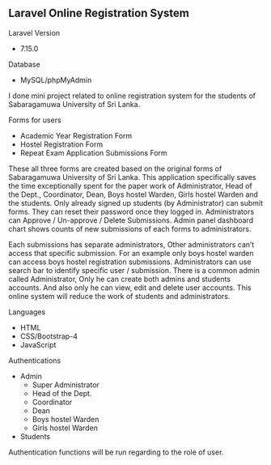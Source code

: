 ## Laravel Online Registration System

Laravel Version
  - 7.15.0

Database
  - MySQL/phpMyAdmin

I done mini project related to online registration system for the students of Sabaragamuwa University of Sri Lanka.

Forms for users
  - Academic Year Registration Form
  - Hostel Registration Form
  - Repeat Exam Application Submissions Form

These all three forms are created based on the original forms of Sabaragamuwa University of Sri Lanka. This application specifically saves the time exceptionally spent for the paper work of Administrator, Head of the Dept., Coordinator, Dean, Boys hostel Warden, Girls hostel Warden and the students. Only already signed up students (by Administrator) can submit forms. They can reset their password once they logged in. Administrators can Approve / Un-approve / Delete Submissions. Admin panel dashboard chart shows counts of new submissions of each forms to administrators.

Each submissions has separate administrators, Other administrators can’t access that specific submission. For an example only boys hostel warden can access boys hostel registration submissions. Administrators can use search bar to identify specific user / submission. There is a common admin called Administrator, Only he can create both admins and students accounts. And also only he can view, edit and delete user accounts. This online system will reduce the work of students and administrators.

Languages
  - HTML
  - CSS/Bootstrap-4
  - JavaScript
  
 Authentications
   - Admin
       - Super Administrator
       - Head of the Dept.
       - Coordinator
       - Dean
       - Boys hostel Warden
       - Girls hostel Warden
   - Students
   
 Authentication functions will be run regarding to the role of user.
